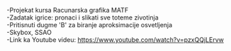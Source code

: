 -Projekat kursa Racunarska grafika MATF<br>
-Zadatak igrice: pronaci i slikati sve toteme zivotinja<br>
-Pritisnuti dugme 'B' za biranje aproksimacije osvetljenja<br>
-Skybox, SSAO<br>
-Link ka Youtube videu: https://www.youtube.com/watch?v=pzxQQjLErvw
